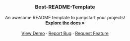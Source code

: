 <p align="center">
  <!--
  <a href="https://github.com/othneildrew/Best-README-Template">
    <img src="https://cdn-images-1.listennotes.com/podcasts/devpro-devpro-35MyQIXnoND-DAWhCFa9xIq.1400x1400.jpg" width="80">
  </a> -->

  <h3 align="center">Best-README-Template</h3>

  <p align="center">
    An awesome README template to jumpstart your projects!
    <br />
    <a href="https://github.com/othneildrew/Best-README-Template"><strong>Explore the docs »</strong></a>
    <br />
    <br />
    <a href="https://github.com/othneildrew/Best-README-Template">View Demo</a>
    ·
    <a href="https://github.com/othneildrew/Best-README-Template/issues">Report Bug</a>
    ·
    <a href="https://github.com/othneildrew/Best-README-Template/issues">Request Feature</a>
  </p>
</p>

